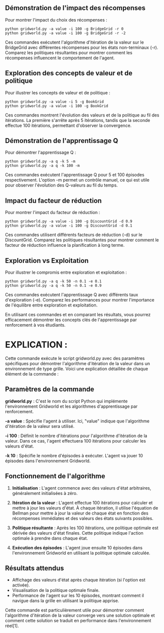 
## Démonstration de l'impact des récompenses

Pour montrer l'impact du choix des récompenses :

```
python gridworld.py -a value -i 100 -g BridgeGrid -r 0
python gridworld.py -a value -i 100 -g BridgeGrid -r -2
```

Ces commandes exécutent l'algorithme d'itération de la valeur sur le BridgeGrid avec différentes récompenses pour les états non-terminaux (-r). Comparez les politiques résultantes pour montrer comment les récompenses influencent le comportement de l'agent.

## Exploration des concepts de valeur et de politique

Pour illustrer les concepts de valeur et de politique :

```
python gridworld.py -a value -i 5 -g BookGrid
python gridworld.py -a value -i 100 -g BookGrid
```

Ces commandes montrent l'évolution des valeurs et de la politique au fil des itérations. La première s'arrête après 5 itérations, tandis que la seconde effectue 100 itérations, permettant d'observer la convergence.

## Démonstration de l'apprentissage Q

Pour démontrer l'apprentissage Q :

```
python gridworld.py -a q -k 5 -m
python gridworld.py -a q -k 100 -m
```

Ces commandes exécutent l'apprentissage Q pour 5 et 100 épisodes respectivement. L'option -m permet un contrôle manuel, ce qui est utile pour observer l'évolution des Q-valeurs au fil du temps.

## Impact du facteur de réduction

Pour montrer l'impact du facteur de réduction :

```
python gridworld.py -a value -i 100 -g DiscountGrid -d 0.9
python gridworld.py -a value -i 100 -g DiscountGrid -d 0.1
```

Ces commandes utilisent différents facteurs de réduction (-d) sur le DiscountGrid. Comparez les politiques résultantes pour montrer comment le facteur de réduction influence la planification à long terme.

## Exploration vs Exploitation

Pour illustrer le compromis entre exploration et exploitation :

```
python gridworld.py -a q -k 50 -n 0.1 -e 0.1
python gridworld.py -a q -k 50 -n 0.1 -e 0.9
```

Ces commandes exécutent l'apprentissage Q avec différents taux d'exploration (-e). Comparez les performances pour montrer l'importance de l'équilibre entre exploration et exploitation.

En utilisant ces commandes et en comparant les résultats, vous pourrez efficacement démontrer les concepts clés de l'apprentissage par renforcement à vos étudiants.


# EXPLICATION : 

Cette commande exécute le script gridworld.py avec des paramètres spécifiques pour démontrer l'algorithme d'itération de la valeur dans un environnement de type grille. Voici une explication détaillée de chaque élément de la commande :

## Paramètres de la commande

**gridworld.py** : C'est le nom du script Python qui implémente l'environnement Gridworld et les algorithmes d'apprentissage par renforcement.

**-a value** : Spécifie l'agent à utiliser. Ici, "value" indique que l'algorithme d'itération de la valeur sera utilisé.

**-i 100** : Définit le nombre d'itérations pour l'algorithme d'itération de la valeur. Dans ce cas, l'agent effectuera 100 itérations pour calculer les valeurs d'état.

**-k 10** : Spécifie le nombre d'épisodes à exécuter. L'agent va jouer 10 épisodes dans l'environnement Gridworld.

## Fonctionnement de l'algorithme

1. **Initialisation** : L'agent commence avec des valeurs d'état arbitraires, généralement initialisées à zéro.

2. **Itération de la valeur** : L'agent effectue 100 itérations pour calculer et mettre à jour les valeurs d'état. À chaque itération, il utilise l'équation de Bellman pour mettre à jour la valeur de chaque état en fonction des récompenses immédiates et des valeurs des états suivants possibles.

3. **Politique résultante** : Après les 100 itérations, une politique optimale est dérivée des valeurs d'état finales. Cette politique indique l'action optimale à prendre dans chaque état.

4. **Exécution des épisodes** : L'agent joue ensuite 10 épisodes dans l'environnement Gridworld en utilisant la politique optimale calculée.

## Résultats attendus

- Affichage des valeurs d'état après chaque itération (si l'option est activée).
- Visualisation de la politique optimale finale.
- Performance de l'agent sur les 10 épisodes, montrant comment il navigue dans la grille en utilisant la politique apprise.

Cette commande est particulièrement utile pour démontrer comment l'algorithme d'itération de la valeur converge vers une solution optimale et comment cette solution se traduit en performance dans l'environnement réel[1].
